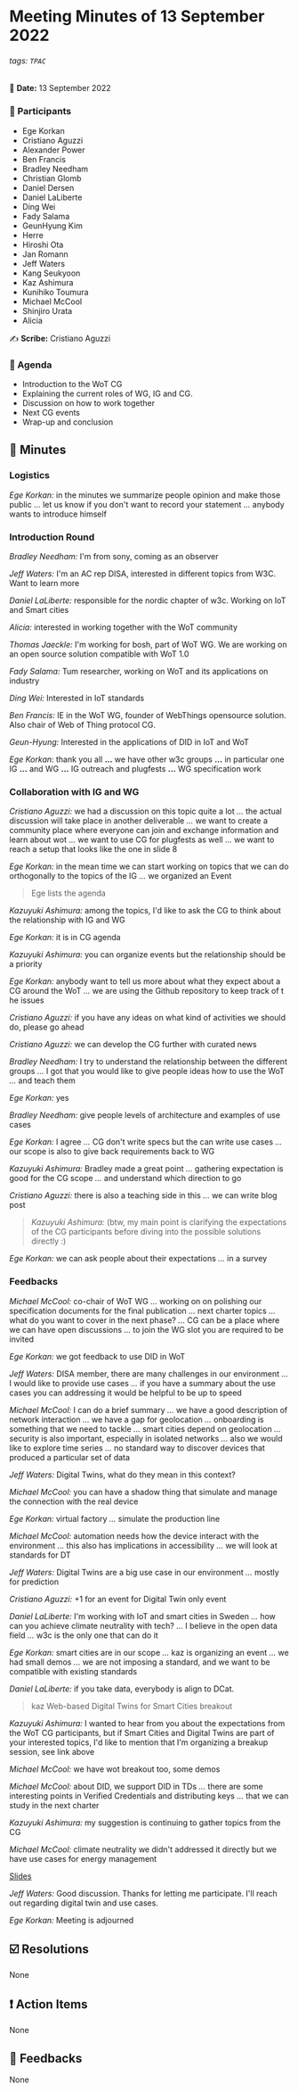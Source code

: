 Meeting Minutes of 13 September 2022
===

###### tags: `TPAC`

:date: **Date:** 13 September 2022

### :bust_in_silhouette: Participants

<!-- This list will copied over from the meeting tool -->
- Ege Korkan
- Cristiano Aguzzi
- Alexander Power
- Ben Francis
- Bradley Needham
- Christian Glomb
- Daniel Dersen
- Daniel LaLiberte
- Ding Wei
- Fady Salama
- GeunHyung Kim 
- Herre
- Hiroshi Ota
- Jan Romann
- Jeff Waters
- Kang Seukyoon
- Kaz Ashimura
- Kunihiko Toumura
- Michael McCool
- Shinjiro Urata
- Alicia

:writing_hand: **Scribe:** Cristiano Aguzzi

### :scroll: Agenda

- Introduction to the WoT CG
- Explaining the current roles of WG, IG and CG.
- Discussion on how to work together
- Next CG events
- Wrap-up and conclusion

## :book: Minutes


### Logistics

*Ege Korkan:* in the minutes we summarize people opinion and make those public
*...* let us know if you don't want to record your statement
*...* anybody wants to introduce himself

 
### Introduction Round

*Bradley Needham:* I'm from sony, coming as an observer

*Jeff Waters:* I'm an AC rep DISA, interested in different topics from W3C. Want to learn more

*Daniel LaLiberte:* responsible for the nordic chapter of w3c. Working on IoT and Smart cities

*Alicia:* interested in working together with the WoT community

*Thomas Jaeckle:* I'm working for bosh, part of WoT WG. We are working on an open source solution compatible with WoT 1.0

*Fady Salama:* Tum researcher, working on WoT and its applications on industry

*Ding Wei:* Interested in IoT standards

*Ben Francis:* IE in the WoT WG, founder of WebThings opensource solution. Also chair of Web of Thing protocol CG.

*Geun-Hyung:* Interested in the applications of DID in IoT and WoT

*Ege Korkan:* thank you all
**...** we have other w3c groups
**...** in particular one IG
**...** and WG
**...** IG outreach and plugfests
**...** WG specification work

### Collaboration with IG and WG

*Cristiano Aguzzi:* we had a discussion on this topic quite a lot
*...* the actual discussion will take place in another deliverable
*...* we want to create a community place where everyone can join and exchange information and learn about wot
*...* we want to use CG for plugfests as well
*...* we want to reach a setup that looks like the one in slide 8

*Ege Korkan:* in the mean time we can start working on topics that we can do orthogonally to the topics of the IG
*...* we organized an Event

> Ege lists the agenda

*Kazuyuki Ashimura:* among the topics, I'd like to ask the CG to think about the relationship with IG and WG

*Ege Korkan:* it is in CG agenda

*Kazuyuki Ashimura:* you can organize events but the relationship should be a priority

*Ege Korkan:* anybody want to tell us more about what they expect about a CG around the WoT
*...* we are using the Github repository to keep track of t he issues

*Cristiano Aguzzi:* if you have any ideas on what kind of activities we should do, please go ahead

*Cristiano Aguzzi:* we can develop the CG further with curated news

*Bradley Needham:* I try to understand the relationship between the different groups
*...* I got that you would like to give people ideas how to use the WoT
*...* and teach them

*Ege Korkan:* yes

*Bradley Needham:* give people levels of architecture and examples of use cases

*Ege Korkan:* I agree
*...* CG don't write specs but the can write use cases
*...* our scope is also to give back requirements back to WG

*Kazuyuki Ashimura:* Bradley made a great point
*...* gathering expectation is good for the CG scope
*...* and understand which direction to go

*Cristiano Aguzzi:* there is also a teaching side in this
*...* we can write blog post

> *Kazuyuki Ashimura:* (btw, my main point is clarifying the expectations of the CG participants before diving into the possible solutions directly :)

*Ege Korkan:* we can ask people about their expectations
*...* in a survey

### Feedbacks

*Michael McCool:* co-chair of WoT WG
*...* working on on polishing our specification documents for the final publication
*...* next charter topics
*...* what do you want to cover in the next phase?
*...* CG can be a place where we can have open discussions
*...* to join the WG slot you are required to be invited

*Ege Korkan:* we got feedback to use DID in WoT

*Jeff Waters:* DISA member, there are many challenges in our environment
*...* I would like to provide use cases
*...* if you have a summary about the use cases you can addressing it would be helpful to be up to speed

*Michael McCool:* I can do a brief summary
*...* we have a good description of network interaction
*...* we have a gap for geolocation
*...* onboarding is something that we need to tackle
*...* smart cities depend on geolocation
*...* security is also important, especially in isolated networks
*...* also we would like to explore time series
*...* no standard way to discover devices that produced a particular set of data

*Jeff Waters:* Digital Twins, what do they mean in this context?

*Michael McCool:* you can have a shadow thing that simulate and manage the connection with the real device

*Ege Korkan:* virtual factory
*...* simulate the production line

*Michael McCool:* automation needs how the device interact with the environment
*...* this also has implications in accessibility
*...* we will look at standards for DT

*Jeff Waters:* Digital Twins are a big use case in our environment
*...* mostly for prediction

*Cristiano Aguzzi:* +1 for an event for Digital Twin only event

*Daniel LaLiberte:* I'm working with IoT and smart cities in Sweden
*...* how can you achieve climate neutrality with tech?
*...* I believe in the open data field
*...* w3c is the only one that can do it

*Ege Korkan:* smart cities are in our scope
*...* kaz is organizing an event
*...* we had small demos
*...* we are not imposing a standard, and we want to be compatible with existing standards

*Daniel LaLiberte:* if you take data, everybody is align to DCat.

> kaz Web-based Digital Twins for Smart Cities breakout

*Kazuyuki Ashimura:* I wanted to hear from you about the expectations from the WoT CG participants, but if Smart Cities and Digital Twins are part of your interested topics, I'd like to mention that I'm organizing a breakup session, see link above

*Michael McCool:* we have wot breakout too, some demos

*Michael McCool:* about DID, we support DID in TDs
*...* there are some interesting points in Verified Credentials and distributing keys
*...* that we can study in the next charter

*Kazuyuki Ashimura:* my suggestion is continuing to gather topics from the CG

*Michael McCool:* climate neutrality we didn't addressed it directly but we have use cases for energy management

[Slides](https://docs.google.com/presentation/d/1jTlSKw7VfIx5J2degldyugGwJFjxPZ_p/edit?usp=sharing&ouid=106655031772979203612&rtpof=true&sd=true)

*Jeff Waters:* Good discussion. Thanks for letting me participate. I'll reach out regarding digital twin and use cases.

*Ege Korkan:* Meeting is adjourned
    
## :ballot_box_with_check: Resolutions

None

## :exclamation: Action Items

None

## :envelope_with_arrow: Feedbacks

None